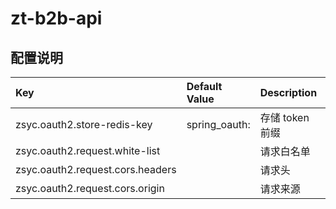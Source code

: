 # zt-b2b-api

## 配置说明 

| Key  | Default Value | Description | Type | Source Type |
| :--- | :------------ | :---------- | :--- | :---------- |
| zsyc.oauth2.store-redis-key | spring_oauth:  | 存储 token 前缀  | java.lang.String | com.zsyc.webapp.config.OauthClientProperties  |
| zsyc.oauth2.request.white-list |   | 请求白名单  | java.lang.String | com.zsyc.webapp.config.OauthClientProperties$Request  |
| zsyc.oauth2.request.cors.headers |   | 请求头  | java.lang.String | com.zsyc.webapp.config.OauthClientProperties$RequestOrs  |
| zsyc.oauth2.request.cors.origin |   | 请求来源  | java.lang.String | com.zsyc.webapp.config.OauthClientProperties$RequestOrs  |
